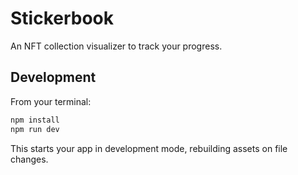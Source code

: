 # Stickerbook

An NFT collection visualizer to track your progress.

## Development

From your terminal:

```sh
npm install
npm run dev
```

This starts your app in development mode, rebuilding assets on file changes.
